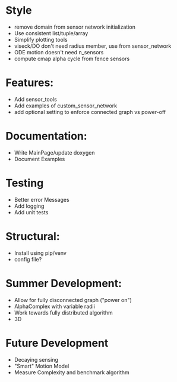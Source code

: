  
# Style
 - remove domain from sensor network initialization
 - Use consistent list/tuple/array
 - Simplify plotting tools 
 - viseck/DO don't need radius member, use from sensor_network
 - ODE motion doesn't need n_sensors
 - compute cmap alpha cycle from fence sensors

# Features:
 - Add sensor_tools
 - Add examples of custom_sensor_network
 - add optional setting to enforce connected graph vs power-off

# Documentation:
 - Write MainPage/update doxygen
 - Document Examples
    
# Testing
 - Better error Messages
 - Add logging
 - Add unit tests

# Structural:
 - Install using pip/venv 
 - config file?

 # Summer Development:
 - Allow for fully disconnected graph ("power on")
 - AlphaComplex with variable radii
 - Work towards fully distributed algorithm
 - 3D
 
# Future Development
 - Decaying sensing
 - "Smart" Motion Model
 - Measure Complexity and benchmark algorithm
